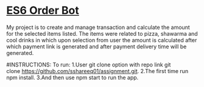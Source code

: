 # <a href="https://github.com/rhildred/ES6OrderBot" target="_blank">ES6 Order Bot</a>
My project is to create and manage transaction and calculate the  amount for the selected items listed. The items were related to pizza, shawarma and cool drinks in which upon selection from user the amount is calculated after which payment link is generated and after payment delivery time will be generated.

#INSTRUCTIONS:
To run: 
1.User git clone option with repo link git clone https://github.com/sshareeq01/assignment.git.
2.The first time run npm install.
3.And then use npm start to run the app.


